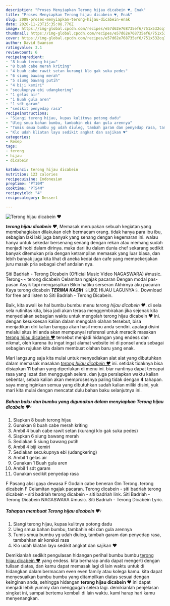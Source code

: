 ```yaml
---
description: "Proses Menyiapkan Terong hijau dicabein ♥, Enak"
title: "Proses Menyiapkan Terong hijau dicabein ♥, Enak"
slug: 2088-proses-menyiapkan-terong-hijau-dicabein-enak
date: 2020-11-23T15:35:08.770Z
image: https://img-global.cpcdn.com/recipes/e57d62e768735ef6/751x532cq70/terong-hijau-dicabein-♥-foto-resep-utama.jpg
thumbnail: https://img-global.cpcdn.com/recipes/e57d62e768735ef6/751x532cq70/terong-hijau-dicabein-♥-foto-resep-utama.jpg
cover: https://img-global.cpcdn.com/recipes/e57d62e768735ef6/751x532cq70/terong-hijau-dicabein-♥-foto-resep-utama.jpg
author: David Swanson
ratingvalue: 3.1
reviewcount: 6
recipeingredient:
- "8 buah terong hijau"
- "8 buah cabe merah kriting"
- "4 buah cabe rawit setan kurangi klo gak suka pedes"
- "6 siung bawang merah"
- "5 siung bawang putih"
- "4 biji kemiri"
- "secukupnya ebi udangkering"
- "1 gelas air"
- "1 Buah gula aren"
- "1 sdt garam"
- "sedikit penyedap rasa"
recipeinstructions:
- "Siangi terong hijau, kupas kulitnya potong dadu"
- "Uleg smua bahan bumbu, tambahin ebi dan gula arennya"
- "Tumis smua bumbu yg udah diuleg, tambah garam dan penyedap rasa, tambahkan air koreksi rasa"
- "Klo udah kliatan layu sedikit angkat dan sajikan ♥"
categories:
- Resep
tags:
- terong
- hijau
- dicabein

katakunci: terong hijau dicabein 
nutrition: 123 calories
recipecuisine: Indonesian
preptime: "PT10M"
cooktime: "PT54M"
recipeyield: "4"
recipecategory: Dessert

---
```



![Terong hijau dicabein ♥](https://img-global.cpcdn.com/recipes/e57d62e768735ef6/751x532cq70/terong-hijau-dicabein-♥-foto-resep-utama.jpg)

<b><i>terong hijau dicabein ♥</i></b>, Memasak merupakan sebuah kegiatan yang membahagiakan dilakukan oleh bermacam orang. tidak hanya para ibu ibu, sebagian laki laki juga banyak yang senang dengan kegemaran ini. walau hanya untuk sekedar bersenang senang dengan rekan atau memang sudah menjadi hobi dalam dirinya. maka dari itu dalam dunia chef sekarang sedikit banyak ditemukan pria dengan ketrampilan memasak yang luar biasa, dan lebih banyak juga kita lihat di aneka kedai dan cafe yang mempekerjakan juru masak pria sebagai chef andalan nya.

Siti Badriah - Terong Dicabein (Official Music Video NAGASWARA) #music. Terong~~ terong dicabein Celamitan ngajak pacaran Dengan modal pas-pasan Asyik tapi mengasyikan Bikin hatiku serseran Akhirnya aku pacaran Kaya terong dicabein _____TERIMA KASIH_____ ♧LIKE HIJAU LAGUNYA♧. Download for free and listen to Siti Badriah - Terong Dicabein.

Baik, kita awali ke hal bumbu bumbu menu <i>terong hijau dicabein ♥</i>. di sela sela rutinitas kita, bisa jadi akan terasa menggembirakan jika sejenak kita menyediakan sebagian waktu untuk mengolah terong hijau dicabein ♥ ini. dengan kesuksesan kalian dalam mengolah olahan tersebut, bisa menjadikan diri kalian bangga akan hasil menu anda sendiri. apalagi disini melalui situs ini anda akan mempunyai referensi untuk meracik masakan <u>terong hijau dicabein ♥</u> tersebut menjadi hidangan yang endess dan nikmat, oleh karena itu ingat ingat alamat website ini di ponsel anda sebagai sebagian rujukan kita dalam membuat olahan baru yang enak.


Mari langsung saja kita mulai untuk menyediakan alat alat yang dibutuhkan dalam memasak masakan <u><i>terong hijau dicabein ♥</i></u> ini. setidak tidaknya bisa disiapkan <b>11</b> bahan yang diperlukan di menu ini. biar nantinya dapat tercapai rasa yang lezat dan menggugah selera. dan juga persiapkan waktu kalian sebentar, sebab kalian akan memprosesnya paling tidak dengan <b>4</b> tahapan. saya menginginkan semua yang dibutuhkan sudah kalian miliki disini, yuk mari kita mulai dengan mencatat dulu bahan baku selanjutnya ini.

<!--inarticleads1-->

##### Bahan baku dan bumbu yang digunakan dalam menyiapkan Terong hijau dicabein ♥:

1. Siapkan 8 buah terong hijau
1. Gunakan 8 buah cabe merah kriting
1. Ambil 4 buah cabe rawit setan (kurangi klo gak suka pedes)
1. Siapkan 6 siung bawang merah
1. Sediakan 5 siung bawang putih
1. Ambil 4 biji kemiri
1. Sediakan secukupnya ebi (udangkering)
1. Ambil 1 gelas air
1. Gunakan 1 Buah gula aren
1. Ambil 1 sdt garam
1. Gunakan sedikit penyedap rasa


F Pasang aksi gaya dewasa F Godain cabe beneran Gm Terong. terong dicabein F Celamitan ngajak pacaran. Terong dicabein - siti badriah terong dicabein - siti badriah terong dicabein - siti badriah link. Siti Badriah - Terong Dicabein NAGASWARA #music. Siti Badriah - Terong Dicabein Lyric. 

<!--inarticleads2-->

##### Tahapan membuat Terong hijau dicabein ♥:

1. Siangi terong hijau, kupas kulitnya potong dadu
1. Uleg smua bahan bumbu, tambahin ebi dan gula arennya
1. Tumis smua bumbu yg udah diuleg, tambah garam dan penyedap rasa, tambahkan air koreksi rasa
1. Klo udah kliatan layu sedikit angkat dan sajikan ♥




Demikianlah sedikit pengulasan hidangan perihal bumbu bumbu <u>terong hijau dicabein ♥</u> yang endess. kita berharap anda dapat mengerti dengan tulisan diatas, dan kamu dapat memasak lagi di lain waktu untuk di hidangkan dalam bermacam even even family atau kolega kamu. kita dapat menyesuaikan bumbu bumbu yang ditampilkan diatas sesuai dengan keinginan anda, sehingga hidangan <b>terong hijau dicabein ♥</b> ini dapat menjadi lebih yummy dan menggugah selera lagi. demikianlah penjelasan singkat ini, sampai bertemu kembali di lain waktu. kami harap hari kamu menyenangkan.
